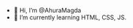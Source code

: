 - 👋 Hi, I’m @AhuraMagda
- 🌱 I’m currently learning HTML, CSS, JS.

<!---
AhuraMagda/AhuraMagda is a ✨ special ✨ repository because its `README.md` (this file) appears on your GitHub profile.
You can click the Preview link to take a look at your changes.
--->
